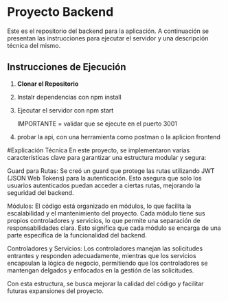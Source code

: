 
# Proyecto Backend

Este es el repositorio del backend para la aplicación. A continuación se presentan las instrucciones para ejecutar el servidor y una descripción técnica del mismo.

## Instrucciones de Ejecución

1. **Clonar el Repositorio**

2. Instalr dependencias con npm install
3. Ejecutar el servidor con npm start

   IMPORTANTE = validar que se ejecute en el puerto 3001
4. probar la api, con una herramienta como postman o la aplicion frontend


#Explicación Técnica
En este proyecto, se implementaron varias características clave para garantizar una estructura modular y segura:

Guard para Rutas: Se creó un guard que protege las rutas utilizando JWT (JSON Web Tokens) para la autenticación. Esto asegura que solo los usuarios autenticados puedan acceder a ciertas rutas, mejorando la seguridad del backend.

Módulos: El código está organizado en módulos, lo que facilita la escalabilidad y el mantenimiento del proyecto. Cada módulo tiene sus propios controladores y servicios, lo que permite una separación de responsabilidades clara. Esto significa que cada módulo se encarga de una parte específica de la funcionalidad del backend.

Controladores y Servicios: Los controladores manejan las solicitudes entrantes y responden adecuadamente, mientras que los servicios encapsulan la lógica de negocio, permitiendo que los controladores se mantengan delgados y enfocados en la gestión de las solicitudes.

Con esta estructura, se busca mejorar la calidad del código y facilitar futuras expansiones del proyecto.
